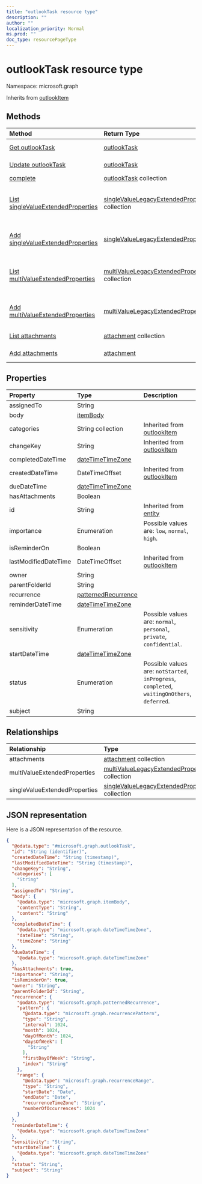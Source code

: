 ```yaml
---
title: "outlookTask resource type"
description: ""
author: ""
localization_priority: Normal
ms.prod: ""
doc_type: resourcePageType
---
```


# outlookTask resource type


Namespace: microsoft.graph




Inherits from [outlookItem](../resources/outlookitem.md)

## Methods
|Method|Return Type|Description|
|:---|:---|:---|
|[Get outlookTask](../api/outlooktask-get.md)|[outlookTask](../resources/outlooktask.md)|Read properties and relationships of the [outlookTask](../resources/outlooktask.md) object.|
|[Update outlookTask](../api/outlooktask-update.md)|[outlookTask](../resources/outlooktask.md)|Update the properties of a [outlookTask](../resources/outlooktask.md) object.|
|[complete](../api/outlooktask-complete.md)|[outlookTask](../resources/outlooktask.md) collection||
|[List singleValueExtendedProperties](../api/outlooktask-list-singlevalueextendedproperties.md)|[singleValueLegacyExtendedProperty](../resources/singlevaluelegacyextendedproperty.md) collection|Get the singleValueLegacyExtendedProperties from the singleValueExtendedProperties navigation property.|
|[Add singleValueExtendedProperties](../api/outlooktask-post-singlevalueextendedproperties.md)|[singleValueLegacyExtendedProperty](../resources/singlevaluelegacyextendedproperty.md)|Add singleValueExtendedProperties by posting to the singleValueExtendedProperties collection.|
|[List multiValueExtendedProperties](../api/outlooktask-list-multivalueextendedproperties.md)|[multiValueLegacyExtendedProperty](../resources/multivaluelegacyextendedproperty.md) collection|Get the multiValueLegacyExtendedProperties from the multiValueExtendedProperties navigation property.|
|[Add multiValueExtendedProperties](../api/outlooktask-post-multivalueextendedproperties.md)|[multiValueLegacyExtendedProperty](../resources/multivaluelegacyextendedproperty.md)|Add multiValueExtendedProperties by posting to the multiValueExtendedProperties collection.|
|[List attachments](../api/outlooktask-list-attachments.md)|[attachment](../resources/attachment.md) collection|Get the attachments from the attachments navigation property.|
|[Add attachments](../api/outlooktask-post-attachments.md)|[attachment](../resources/attachment.md)|Add attachments by posting to the attachments collection.|

## Properties
|Property|Type|Description|
|:---|:---|:---|
|assignedTo|String||
|body|[itemBody](../resources/itembody.md)||
|categories|String collection| Inherited from [outlookItem](../resources/outlookitem.md)|
|changeKey|String| Inherited from [outlookItem](../resources/outlookitem.md)|
|completedDateTime|[dateTimeTimeZone](../resources/datetimetimezone.md)||
|createdDateTime|DateTimeOffset| Inherited from [outlookItem](../resources/outlookitem.md)|
|dueDateTime|[dateTimeTimeZone](../resources/datetimetimezone.md)||
|hasAttachments|Boolean||
|id|String| Inherited from [entity](../resources/entity.md)|
|importance|Enumeration| Possible values are: `low`, `normal`, `high`.|
|isReminderOn|Boolean||
|lastModifiedDateTime|DateTimeOffset| Inherited from [outlookItem](../resources/outlookitem.md)|
|owner|String||
|parentFolderId|String||
|recurrence|[patternedRecurrence](../resources/patternedrecurrence.md)||
|reminderDateTime|[dateTimeTimeZone](../resources/datetimetimezone.md)||
|sensitivity|Enumeration| Possible values are: `normal`, `personal`, `private`, `confidential`.|
|startDateTime|[dateTimeTimeZone](../resources/datetimetimezone.md)||
|status|Enumeration| Possible values are: `notStarted`, `inProgress`, `completed`, `waitingOnOthers`, `deferred`.|
|subject|String||

## Relationships
|Relationship|Type|Description|
|:---|:---|:---|
|attachments|[attachment](../resources/attachment.md) collection||
|multiValueExtendedProperties|[multiValueLegacyExtendedProperty](../resources/multivaluelegacyextendedproperty.md) collection||
|singleValueExtendedProperties|[singleValueLegacyExtendedProperty](../resources/singlevaluelegacyextendedproperty.md) collection||

## JSON representation
Here is a JSON representation of the resource.
<!-- {
  "blockType": "resource",
  "keyProperty": "id",
  "@odata.type": "microsoft.graph.outlookTask",
  "baseType": "microsoft.graph.outlookItem",
  "openType": false
}
-->
``` json
{
  "@odata.type": "#microsoft.graph.outlookTask",
  "id": "String (identifier)",
  "createdDateTime": "String (timestamp)",
  "lastModifiedDateTime": "String (timestamp)",
  "changeKey": "String",
  "categories": [
    "String"
  ],
  "assignedTo": "String",
  "body": {
    "@odata.type": "microsoft.graph.itemBody",
    "contentType": "String",
    "content": "String"
  },
  "completedDateTime": {
    "@odata.type": "microsoft.graph.dateTimeTimeZone",
    "dateTime": "String",
    "timeZone": "String"
  },
  "dueDateTime": {
    "@odata.type": "microsoft.graph.dateTimeTimeZone"
  },
  "hasAttachments": true,
  "importance": "String",
  "isReminderOn": true,
  "owner": "String",
  "parentFolderId": "String",
  "recurrence": {
    "@odata.type": "microsoft.graph.patternedRecurrence",
    "pattern": {
      "@odata.type": "microsoft.graph.recurrencePattern",
      "type": "String",
      "interval": 1024,
      "month": 1024,
      "dayOfMonth": 1024,
      "daysOfWeek": [
        "String"
      ],
      "firstDayOfWeek": "String",
      "index": "String"
    },
    "range": {
      "@odata.type": "microsoft.graph.recurrenceRange",
      "type": "String",
      "startDate": "Date",
      "endDate": "Date",
      "recurrenceTimeZone": "String",
      "numberOfOccurrences": 1024
    }
  },
  "reminderDateTime": {
    "@odata.type": "microsoft.graph.dateTimeTimeZone"
  },
  "sensitivity": "String",
  "startDateTime": {
    "@odata.type": "microsoft.graph.dateTimeTimeZone"
  },
  "status": "String",
  "subject": "String"
}
```

